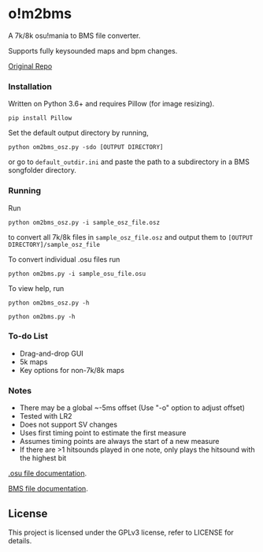 # o!m2bms

A 7k/8k osu!mania to BMS file converter.

Supports fully keysounded maps and bpm changes.

[Original Repo](https://github.com/mashimycota/om2bms)

### Installation

Written on Python 3.6+ and requires Pillow (for image resizing).

```
pip install Pillow
```

Set the default output directory by running,

```
python om2bms_osz.py -sdo [OUTPUT DIRECTORY]
```

or go to `default_outdir.ini` and paste the path to a subdirectory in a BMS songfolder directory.

### Running
Run

```
python om2bms_osz.py -i sample_osz_file.osz
```

to convert all 7k/8k files in `sample_osz_file.osz` and output them to `[OUTPUT DIRECTORY]/sample_osz_file`

To convert individual .osu files run

```
python om2bms.py -i sample_osu_file.osu
```



To view help, run

```
python om2bms_osz.py -h
```

```
python om2bms.py -h
```



### To-do List

- Drag-and-drop GUI
- 5k maps
- Key options for non-7k/8k maps

### Notes

- There may be a global ~-5ms offset (Use "-o" option to adjust offset)
- Tested with LR2
- Does not support SV changes
- Uses first timing point to estimate the first measure
- Assumes timing points are always the start of a new measure
- If there are >1 hitsounds played in one note, only plays the hitsound with the highest bit

[.osu file documentation](https://osu.ppy.sh/help/wiki/osu!_File_Formats/Osu_(file_format)).

[BMS file documentation](https://hitkey.nekokan.dyndns.info/cmds.htm).

## License

This project is licensed under the GPLv3 license, refer to LICENSE for details.

